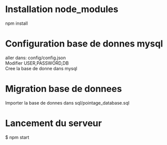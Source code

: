 # Installation node_modules
npm install

# Configuration base de donnes mysql
aller dans: config/config.json<br />
Modifier USER,PASSWORD,DB<br />
Cree la base de donne dans mysql<br />

# Migration base de donnees
Importer la base de donnes dans sql/pointage_database.sql

# Lancement du serveur 
$ npm start
